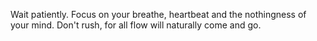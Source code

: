 



















Wait patiently.  Focus on your breathe, heartbeat and the nothingness of your mind.  Don't rush, for all flow will naturally come and go.





